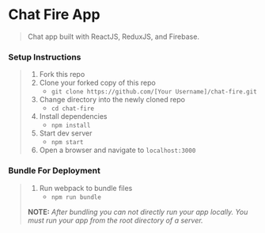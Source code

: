 #  Chat Fire App

> Chat app built with ReactJS, ReduxJS, and Firebase.

### Setup Instructions

> 1. Fork this repo
> 1. Clone your forked copy of this repo
>    - `git clone https://github.com/[Your Username]/chat-fire.git`
> 1. Change directory into the newly cloned repo
>    - `cd chat-fire`
> 1. Install dependencies 
>    - `npm install`
> 1. Start dev server
>    - `npm start`
> 1. Open a browser and navigate to `localhost:3000`

### Bundle For Deployment

> 1. Run webpack to bundle files
>    - `npm run bundle`
> 
> **NOTE:** *After bundling you can not directly run your app locally. You must run your app from the root directory of a server.*
